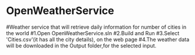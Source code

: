 # OpenWeatherService
#Weather service that will retrieve daily information for number of cities in the world
#1.Open OpenWeatherService.sln
#2.Build  and Run 
#3.Select 'Cities.csv'(it has all the city details), on the web page
#4.The weather data will be downloaded in the Output folder,for the selected input.
